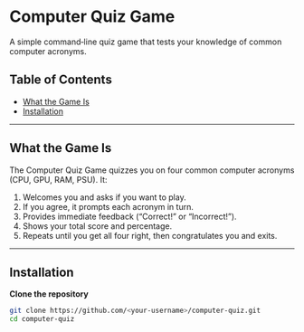 # Computer Quiz Game

A simple command‑line quiz game that tests your knowledge of common computer acronyms.

## Table of Contents

- [What the Game Is](#what-the-game-is)
- [Installation](#installation)

---

## What the Game Is

The Computer Quiz Game quizzes you on four common computer acronyms (CPU, GPU, RAM, PSU). It:

1. Welcomes you and asks if you want to play.  
2. If you agree, it prompts each acronym in turn.  
3. Provides immediate feedback (“Correct!” or “Incorrect!”).  
4. Shows your total score and percentage.  
5. Repeats until you get all four right, then congratulates you and exits.

---

## Installation

**Clone the repository**  
   ```bash
   git clone https://github.com/<your-username>/computer-quiz.git
   cd computer-quiz
